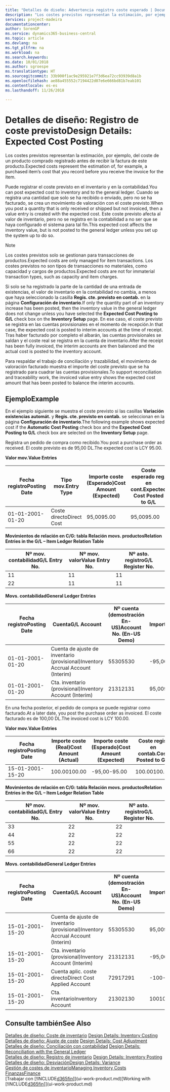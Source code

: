 ```yaml
---
title: "Detalles de diseño: Advertencia registro coste esperado | Documentos de Microsoft"
description: "Los costes previstos representan la estimación, por ejemplo, del coste de un producto comprado registrado antes de recibir la factura de este producto."
services: project-madeira
documentationcenter: 
author: SorenGP
ms.service: dynamics365-business-central
ms.topic: article
ms.devlang: na
ms.tgt_pltfrm: na
ms.workload: na
ms.search.keywords: 
ms.date: 10/01/2018
ms.author: sgroespe
ms.translationtype: HT
ms.sourcegitcommit: 33b900f1ac9e295921e7f3d6ea72cc93939d8a1b
ms.openlocfilehash: ae88a455552c7194422d07e6e666bd81b7eab101
ms.contentlocale: es-es
ms.lasthandoff: 11/26/2018

---
```

# <a name="design-details-expected-cost-posting"></a><span data-ttu-id="b65e9-103">Detalles de diseño: Registro de coste previsto</span><span class="sxs-lookup"><span data-stu-id="b65e9-103">Design Details: Expected Cost Posting</span></span>
<span data-ttu-id="b65e9-104">Los costes previstos representan la estimación, por ejemplo, del coste de un producto comprado registrado antes de recibir la factura de este producto.</span><span class="sxs-lookup"><span data-stu-id="b65e9-104">Expected costs represent the estimation of, for example, a purchased item’s cost that you record before you receive the invoice for the item.</span></span>  

 <span data-ttu-id="b65e9-105">Puede registrar el coste previsto en el inventario y en la contabilidad.</span><span class="sxs-lookup"><span data-stu-id="b65e9-105">You can post expected cost to inventory and to the general ledger.</span></span> <span data-ttu-id="b65e9-106">Cuando se registra una cantidad que solo se ha recibido o enviado, pero no se ha facturado, se crea un movimiento de valoración con el coste previsto.</span><span class="sxs-lookup"><span data-stu-id="b65e9-106">When you post a quantity that is only received or shipped but not invoiced, then a value entry is created with the expected cost.</span></span> <span data-ttu-id="b65e9-107">Este coste previsto afecta al valor de inventario, pero no se registra en la contabilidad a no ser que se haya configurado el sistema para tal fin.</span><span class="sxs-lookup"><span data-stu-id="b65e9-107">This expected cost affects the inventory value, but is not posted to the general ledger unless you set up the system up to do so.</span></span>  

> [!NOTE]  
>  <span data-ttu-id="b65e9-108">Los costes previstos solo se gestionan para transacciones de productos.</span><span class="sxs-lookup"><span data-stu-id="b65e9-108">Expected costs are only managed for item transactions.</span></span> <span data-ttu-id="b65e9-109">Los costes previstos no son tipos de transacciones no materiales, como capacidad y cargos de productos.</span><span class="sxs-lookup"><span data-stu-id="b65e9-109">Expected costs are not for immaterial transaction types, such as capacity and item charges.</span></span>  

 <span data-ttu-id="b65e9-110">Si solo se ha registrado la parte de la cantidad de una entrada de existencias, el valor de inventario en la contabilidad no cambia, a menos que haya seleccionado la casilla **Regis. cte. previsto en contab.** en la página **Configuración de inventario**.</span><span class="sxs-lookup"><span data-stu-id="b65e9-110">If only the quantity part of an inventory increase has been posted, then the inventory value in the general ledger does not change unless you have selected the **Expected Cost Posting to G/L** check box on the **Inventory Setup** page.</span></span> <span data-ttu-id="b65e9-111">En ese caso, el coste previsto se registra en las cuentas provisionales en el momento de recepción.</span><span class="sxs-lookup"><span data-stu-id="b65e9-111">In that case, the expected cost is posted to interim accounts at the time of receipt.</span></span> <span data-ttu-id="b65e9-112">Tras haber facturado por completo el albarán, las cuentas provisionales se saldan y el coste real se registra en la cuenta de inventario.</span><span class="sxs-lookup"><span data-stu-id="b65e9-112">After the receipt has been fully invoiced, the interim accounts are then balanced and the actual cost is posted to the inventory account.</span></span>  

 <span data-ttu-id="b65e9-113">Para respaldar el trabajo de conciliación y trazabilidad, el movimiento de valoración facturado muestra el importe del coste previsto que se ha registrado para cuadrar las cuentas provisionales.</span><span class="sxs-lookup"><span data-stu-id="b65e9-113">To support reconciliation and traceability work, the invoiced value entry shows the expected cost amount that has been posted to balance the interim accounts.</span></span>  

## <a name="example"></a><span data-ttu-id="b65e9-114">Ejemplo</span><span class="sxs-lookup"><span data-stu-id="b65e9-114">Example</span></span>  
 <span data-ttu-id="b65e9-115">En el ejemplo siguiente se muestra el coste previsto si las casillas **Variación existencias automát.** y **Regis. cte. previsto en contab.** se seleccionan en la página **Configuración de inventario**.</span><span class="sxs-lookup"><span data-stu-id="b65e9-115">The following example shows expected cost if the **Automatic Cost Posting** check box and the **Expected Cost Posting to G/L** check box are selected on the **Inventory Setup** page.</span></span>  

 <span data-ttu-id="b65e9-116">Registra un pedido de compra como recibido.</span><span class="sxs-lookup"><span data-stu-id="b65e9-116">You post a purchase order as received.</span></span> <span data-ttu-id="b65e9-117">El coste previsto es de 95,00 DL.</span><span class="sxs-lookup"><span data-stu-id="b65e9-117">The expected cost is LCY 95.00.</span></span>  

 <span data-ttu-id="b65e9-118">**Valor mov.**</span><span class="sxs-lookup"><span data-stu-id="b65e9-118">**Value Entries**</span></span>  

|<span data-ttu-id="b65e9-119">Fecha registro</span><span class="sxs-lookup"><span data-stu-id="b65e9-119">Posting Date</span></span>|<span data-ttu-id="b65e9-120">Tipo mov.</span><span class="sxs-lookup"><span data-stu-id="b65e9-120">Entry Type</span></span>|<span data-ttu-id="b65e9-121">Importe coste (Esperado)</span><span class="sxs-lookup"><span data-stu-id="b65e9-121">Cost Amount (Expected)</span></span>|<span data-ttu-id="b65e9-122">Coste esperado reg. en cont.</span><span class="sxs-lookup"><span data-stu-id="b65e9-122">Expected Cost Posted to G/L</span></span>|<span data-ttu-id="b65e9-123">Coste previsto</span><span class="sxs-lookup"><span data-stu-id="b65e9-123">Expected Cost</span></span>|<span data-ttu-id="b65e9-124">Nº mov. producto</span><span class="sxs-lookup"><span data-stu-id="b65e9-124">Item Ledger Entry No.</span></span>|<span data-ttu-id="b65e9-125">Nº mov.</span><span class="sxs-lookup"><span data-stu-id="b65e9-125">Entry No.</span></span>|  
|------------------|----------------|------------------------------|----------------------------------|-------------------|---------------------------|---------------|  
|<span data-ttu-id="b65e9-126">01-01-20</span><span class="sxs-lookup"><span data-stu-id="b65e9-126">01-01-20</span></span>|<span data-ttu-id="b65e9-127">Coste directo</span><span class="sxs-lookup"><span data-stu-id="b65e9-127">Direct Cost</span></span>|<span data-ttu-id="b65e9-128">95,00</span><span class="sxs-lookup"><span data-stu-id="b65e9-128">95.00</span></span>|<span data-ttu-id="b65e9-129">95,00</span><span class="sxs-lookup"><span data-stu-id="b65e9-129">95.00</span></span>|<span data-ttu-id="b65e9-130">Sí</span><span class="sxs-lookup"><span data-stu-id="b65e9-130">Yes</span></span>|<span data-ttu-id="b65e9-131">1</span><span class="sxs-lookup"><span data-stu-id="b65e9-131">1</span></span>|<span data-ttu-id="b65e9-132">1</span><span class="sxs-lookup"><span data-stu-id="b65e9-132">1</span></span>|  

 <span data-ttu-id="b65e9-133">**Movimientos de relación en C/G: tabla Relación movs. productos**</span><span class="sxs-lookup"><span data-stu-id="b65e9-133">**Relation Entries in the G/L – Item Ledger Relation Table**</span></span>  

|<span data-ttu-id="b65e9-134">Nº mov. contabilidad</span><span class="sxs-lookup"><span data-stu-id="b65e9-134">G/L Entry No.</span></span>|<span data-ttu-id="b65e9-135">Nº mov. valor</span><span class="sxs-lookup"><span data-stu-id="b65e9-135">Value Entry No.</span></span>|<span data-ttu-id="b65e9-136">Nº asto. registro</span><span class="sxs-lookup"><span data-stu-id="b65e9-136">G/L Register No.</span></span>|  
|--------------------|---------------------|-----------------------|  
|<span data-ttu-id="b65e9-137">1</span><span class="sxs-lookup"><span data-stu-id="b65e9-137">1</span></span>|<span data-ttu-id="b65e9-138">1</span><span class="sxs-lookup"><span data-stu-id="b65e9-138">1</span></span>|<span data-ttu-id="b65e9-139">1</span><span class="sxs-lookup"><span data-stu-id="b65e9-139">1</span></span>|  
|<span data-ttu-id="b65e9-140">2</span><span class="sxs-lookup"><span data-stu-id="b65e9-140">2</span></span>|<span data-ttu-id="b65e9-141">1</span><span class="sxs-lookup"><span data-stu-id="b65e9-141">1</span></span>|<span data-ttu-id="b65e9-142">1</span><span class="sxs-lookup"><span data-stu-id="b65e9-142">1</span></span>|  

 <span data-ttu-id="b65e9-143">**Movs. contabilidad**</span><span class="sxs-lookup"><span data-stu-id="b65e9-143">**General Ledger Entries**</span></span>  

|<span data-ttu-id="b65e9-144">Fecha registro</span><span class="sxs-lookup"><span data-stu-id="b65e9-144">Posting Date</span></span>|<span data-ttu-id="b65e9-145">Cuenta</span><span class="sxs-lookup"><span data-stu-id="b65e9-145">G/L Account</span></span>|<span data-ttu-id="b65e9-146">Nº cuenta (demostración En-US)</span><span class="sxs-lookup"><span data-stu-id="b65e9-146">Account No. (En-US Demo)</span></span>|<span data-ttu-id="b65e9-147">Importe</span><span class="sxs-lookup"><span data-stu-id="b65e9-147">Amount</span></span>|<span data-ttu-id="b65e9-148">Nº mov.</span><span class="sxs-lookup"><span data-stu-id="b65e9-148">Entry No.</span></span>|  
|------------------|------------------|---------------------------------|------------|---------------|  
|<span data-ttu-id="b65e9-149">01-01-20</span><span class="sxs-lookup"><span data-stu-id="b65e9-149">01-01-20</span></span>|<span data-ttu-id="b65e9-150">Cuenta de ajuste de inventario (provisional)</span><span class="sxs-lookup"><span data-stu-id="b65e9-150">Inventory Accrual Account (Interim)</span></span>|<span data-ttu-id="b65e9-151">5530</span><span class="sxs-lookup"><span data-stu-id="b65e9-151">5530</span></span>|<span data-ttu-id="b65e9-152">-95,00</span><span class="sxs-lookup"><span data-stu-id="b65e9-152">-95.00</span></span>|<span data-ttu-id="b65e9-153">2</span><span class="sxs-lookup"><span data-stu-id="b65e9-153">2</span></span>|  
|<span data-ttu-id="b65e9-154">01-01-20</span><span class="sxs-lookup"><span data-stu-id="b65e9-154">01-01-20</span></span>|<span data-ttu-id="b65e9-155">Cta. inventario (provisional)</span><span class="sxs-lookup"><span data-stu-id="b65e9-155">Inventory Account (Interim)</span></span>|<span data-ttu-id="b65e9-156">2131</span><span class="sxs-lookup"><span data-stu-id="b65e9-156">2131</span></span>|<span data-ttu-id="b65e9-157">95,00</span><span class="sxs-lookup"><span data-stu-id="b65e9-157">95.00</span></span>|<span data-ttu-id="b65e9-158">1</span><span class="sxs-lookup"><span data-stu-id="b65e9-158">1</span></span>|  

 <span data-ttu-id="b65e9-159">En una fecha posterior, el pedido de compra se puede registrar como facturado.</span><span class="sxs-lookup"><span data-stu-id="b65e9-159">At a later date, you post the purchase order as invoiced.</span></span> <span data-ttu-id="b65e9-160">El coste facturado es de 100,00 DL.</span><span class="sxs-lookup"><span data-stu-id="b65e9-160">The invoiced cost is LCY 100.00.</span></span>  

 <span data-ttu-id="b65e9-161">**Valor mov.**</span><span class="sxs-lookup"><span data-stu-id="b65e9-161">**Value Entries**</span></span>  

|<span data-ttu-id="b65e9-162">Fecha registro</span><span class="sxs-lookup"><span data-stu-id="b65e9-162">Posting Date</span></span>|<span data-ttu-id="b65e9-163">Importe coste (Real)</span><span class="sxs-lookup"><span data-stu-id="b65e9-163">Cost Amount (Actual)</span></span>|<span data-ttu-id="b65e9-164">Importe coste (Esperado)</span><span class="sxs-lookup"><span data-stu-id="b65e9-164">Cost Amount (Expected)</span></span>|<span data-ttu-id="b65e9-165">Coste regis. en contab.</span><span class="sxs-lookup"><span data-stu-id="b65e9-165">Cost Posted to G/L</span></span>|<span data-ttu-id="b65e9-166">Coste previsto</span><span class="sxs-lookup"><span data-stu-id="b65e9-166">Expected Cost</span></span>|<span data-ttu-id="b65e9-167">Nº mov. producto</span><span class="sxs-lookup"><span data-stu-id="b65e9-167">Item Ledger Entry No.</span></span>|<span data-ttu-id="b65e9-168">Nº mov.</span><span class="sxs-lookup"><span data-stu-id="b65e9-168">Entry No.</span></span>|  
|------------------|----------------------------|------------------------------|-------------------------|-------------------|---------------------------|---------------|  
|<span data-ttu-id="b65e9-169">15-01-20</span><span class="sxs-lookup"><span data-stu-id="b65e9-169">01-15-20</span></span>|<span data-ttu-id="b65e9-170">100.00</span><span class="sxs-lookup"><span data-stu-id="b65e9-170">100.00</span></span>|<span data-ttu-id="b65e9-171">-95,00</span><span class="sxs-lookup"><span data-stu-id="b65e9-171">-95.00</span></span>|<span data-ttu-id="b65e9-172">100.00</span><span class="sxs-lookup"><span data-stu-id="b65e9-172">100.00</span></span>|<span data-ttu-id="b65e9-173">No</span><span class="sxs-lookup"><span data-stu-id="b65e9-173">No</span></span>|<span data-ttu-id="b65e9-174">1</span><span class="sxs-lookup"><span data-stu-id="b65e9-174">1</span></span>|<span data-ttu-id="b65e9-175">2</span><span class="sxs-lookup"><span data-stu-id="b65e9-175">2</span></span>|  

 <span data-ttu-id="b65e9-176">**Movimientos de relación en C/G: tabla Relación movs. productos**</span><span class="sxs-lookup"><span data-stu-id="b65e9-176">**Relation Entries in the G/L – Item Ledger Relation Table**</span></span>  

|<span data-ttu-id="b65e9-177">Nº mov. contabilidad</span><span class="sxs-lookup"><span data-stu-id="b65e9-177">G/L Entry No.</span></span>|<span data-ttu-id="b65e9-178">Nº mov. valor</span><span class="sxs-lookup"><span data-stu-id="b65e9-178">Value Entry No.</span></span>|<span data-ttu-id="b65e9-179">Nº asto. registro</span><span class="sxs-lookup"><span data-stu-id="b65e9-179">G/L Register No.</span></span>|  
|--------------------|---------------------|-----------------------|  
|<span data-ttu-id="b65e9-180">3</span><span class="sxs-lookup"><span data-stu-id="b65e9-180">3</span></span>|<span data-ttu-id="b65e9-181">2</span><span class="sxs-lookup"><span data-stu-id="b65e9-181">2</span></span>|<span data-ttu-id="b65e9-182">2</span><span class="sxs-lookup"><span data-stu-id="b65e9-182">2</span></span>|  
|<span data-ttu-id="b65e9-183">4</span><span class="sxs-lookup"><span data-stu-id="b65e9-183">4</span></span>|<span data-ttu-id="b65e9-184">2</span><span class="sxs-lookup"><span data-stu-id="b65e9-184">2</span></span>|<span data-ttu-id="b65e9-185">2</span><span class="sxs-lookup"><span data-stu-id="b65e9-185">2</span></span>|  
|<span data-ttu-id="b65e9-186">5</span><span class="sxs-lookup"><span data-stu-id="b65e9-186">5</span></span>|<span data-ttu-id="b65e9-187">2</span><span class="sxs-lookup"><span data-stu-id="b65e9-187">2</span></span>|<span data-ttu-id="b65e9-188">2</span><span class="sxs-lookup"><span data-stu-id="b65e9-188">2</span></span>|  
|<span data-ttu-id="b65e9-189">6</span><span class="sxs-lookup"><span data-stu-id="b65e9-189">6</span></span>|<span data-ttu-id="b65e9-190">2</span><span class="sxs-lookup"><span data-stu-id="b65e9-190">2</span></span>|<span data-ttu-id="b65e9-191">2</span><span class="sxs-lookup"><span data-stu-id="b65e9-191">2</span></span>|  

 <span data-ttu-id="b65e9-192">**Movs. contabilidad**</span><span class="sxs-lookup"><span data-stu-id="b65e9-192">**General Ledger Entries**</span></span>  

|<span data-ttu-id="b65e9-193">Fecha registro</span><span class="sxs-lookup"><span data-stu-id="b65e9-193">Posting Date</span></span>|<span data-ttu-id="b65e9-194">Cuenta</span><span class="sxs-lookup"><span data-stu-id="b65e9-194">G/L Account</span></span>|<span data-ttu-id="b65e9-195">Nº cuenta (demostración En-US)</span><span class="sxs-lookup"><span data-stu-id="b65e9-195">Account No. (En-US Demo)</span></span>|<span data-ttu-id="b65e9-196">Importe</span><span class="sxs-lookup"><span data-stu-id="b65e9-196">Amount</span></span>|<span data-ttu-id="b65e9-197">Nº mov.</span><span class="sxs-lookup"><span data-stu-id="b65e9-197">Entry No.</span></span>|  
|------------------|------------------|---------------------------------|------------|---------------|  
|<span data-ttu-id="b65e9-198">15-01-20</span><span class="sxs-lookup"><span data-stu-id="b65e9-198">01-15-20</span></span>|<span data-ttu-id="b65e9-199">Cuenta de ajuste de inventario (provisional)</span><span class="sxs-lookup"><span data-stu-id="b65e9-199">Inventory Accrual Account (Interim)</span></span>|<span data-ttu-id="b65e9-200">5530</span><span class="sxs-lookup"><span data-stu-id="b65e9-200">5530</span></span>|<span data-ttu-id="b65e9-201">95,00</span><span class="sxs-lookup"><span data-stu-id="b65e9-201">95.00</span></span>|<span data-ttu-id="b65e9-202">4</span><span class="sxs-lookup"><span data-stu-id="b65e9-202">4</span></span>|  
|<span data-ttu-id="b65e9-203">15-01-20</span><span class="sxs-lookup"><span data-stu-id="b65e9-203">01-15-20</span></span>|<span data-ttu-id="b65e9-204">Cta. inventario (provisional)</span><span class="sxs-lookup"><span data-stu-id="b65e9-204">Inventory Account (Interim)</span></span>|<span data-ttu-id="b65e9-205">2131</span><span class="sxs-lookup"><span data-stu-id="b65e9-205">2131</span></span>|<span data-ttu-id="b65e9-206">-95,00</span><span class="sxs-lookup"><span data-stu-id="b65e9-206">-95.00</span></span>|<span data-ttu-id="b65e9-207">3</span><span class="sxs-lookup"><span data-stu-id="b65e9-207">3</span></span>|  
|<span data-ttu-id="b65e9-208">15-01-20</span><span class="sxs-lookup"><span data-stu-id="b65e9-208">01-15-20</span></span>|<span data-ttu-id="b65e9-209">Cuenta aplic. coste directo</span><span class="sxs-lookup"><span data-stu-id="b65e9-209">Direct Cost Applied Account</span></span>|<span data-ttu-id="b65e9-210">7291</span><span class="sxs-lookup"><span data-stu-id="b65e9-210">7291</span></span>|<span data-ttu-id="b65e9-211">-100</span><span class="sxs-lookup"><span data-stu-id="b65e9-211">-100</span></span>|<span data-ttu-id="b65e9-212">6</span><span class="sxs-lookup"><span data-stu-id="b65e9-212">6</span></span>|  
|<span data-ttu-id="b65e9-213">15-01-20</span><span class="sxs-lookup"><span data-stu-id="b65e9-213">01-15-20</span></span>|<span data-ttu-id="b65e9-214">Cta. inventario</span><span class="sxs-lookup"><span data-stu-id="b65e9-214">Inventory Account</span></span>|<span data-ttu-id="b65e9-215">2130</span><span class="sxs-lookup"><span data-stu-id="b65e9-215">2130</span></span>|<span data-ttu-id="b65e9-216">100</span><span class="sxs-lookup"><span data-stu-id="b65e9-216">100</span></span>|<span data-ttu-id="b65e9-217">5</span><span class="sxs-lookup"><span data-stu-id="b65e9-217">5</span></span>|  

## <a name="see-also"></a><span data-ttu-id="b65e9-218">Consulte también</span><span class="sxs-lookup"><span data-stu-id="b65e9-218">See Also</span></span>
 <span data-ttu-id="b65e9-219">[Detalles de diseño: Coste de inventario](design-details-inventory-costing.md) </span><span class="sxs-lookup"><span data-stu-id="b65e9-219">[Design Details: Inventory Costing](design-details-inventory-costing.md) </span></span>  
 <span data-ttu-id="b65e9-220">[Detalles de diseño: Ajuste de coste](design-details-cost-adjustment.md) </span><span class="sxs-lookup"><span data-stu-id="b65e9-220">[Design Details: Cost Adjustment](design-details-cost-adjustment.md) </span></span>  
 <span data-ttu-id="b65e9-221">[Detalles de diseño: Conciliación con contabilidad](design-details-reconciliation-with-the-general-ledger.md) </span><span class="sxs-lookup"><span data-stu-id="b65e9-221">[Design Details: Reconciliation with the General Ledger](design-details-reconciliation-with-the-general-ledger.md) </span></span>  
 <span data-ttu-id="b65e9-222">[Detalles de diseño: Registro de inventario](design-details-inventory-posting.md) </span><span class="sxs-lookup"><span data-stu-id="b65e9-222">[Design Details: Inventory Posting](design-details-inventory-posting.md) </span></span>  
 [<span data-ttu-id="b65e9-223">Detalles de diseño: Desviación</span><span class="sxs-lookup"><span data-stu-id="b65e9-223">Design Details: Variance</span></span>](design-details-variance.md)  
 [<span data-ttu-id="b65e9-224">Gestión de costes de inventario</span><span class="sxs-lookup"><span data-stu-id="b65e9-224">Managing Inventory Costs</span></span>](finance-manage-inventory-costs.md)  
 [<span data-ttu-id="b65e9-225">Finanzas</span><span class="sxs-lookup"><span data-stu-id="b65e9-225">Finance</span></span>](finance.md)  
 <span data-ttu-id="b65e9-226">[Trabajar con [!INCLUDE[d365fin](includes/d365fin_md.md)]](ui-work-product.md)</span><span class="sxs-lookup"><span data-stu-id="b65e9-226">[Working with [!INCLUDE[d365fin](includes/d365fin_md.md)]](ui-work-product.md)</span></span>


